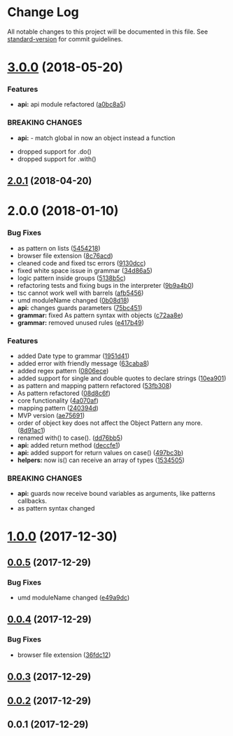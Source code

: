 # Change Log

All notable changes to this project will be documented in this file. See [standard-version](https://github.com/conventional-changelog/standard-version) for commit guidelines.

<a name="3.0.0"></a>
# [3.0.0](https://github.com/match-toy/match-toy/compare/v2.0.1...v3.0.0) (2018-05-20)


### Features

* **api:** api module refactored ([a0bc8a5](https://github.com/match-toy/match-toy/commit/a0bc8a5))


### BREAKING CHANGES

* **api:** - match global in now an object instead a function
- dropped support for .do()
- dropped support for .with()

<a name="2.0.1"></a>
## [2.0.1](https://github.com/match-toy/match-toy/compare/v2.0.0...v2.0.1) (2018-04-20)



<a name="2.0.0"></a>
# 2.0.0 (2018-01-10)


### Bug Fixes

* as pattern on lists ([5454218](https://github.com/match-toy/match-toy/commit/5454218))
* browser file extension ([8c76acd](https://github.com/match-toy/match-toy/commit/8c76acd))
* cleaned code and fixed tsc errors ([9130dcc](https://github.com/match-toy/match-toy/commit/9130dcc))
* fixed white space issue in grammar ([34d86a5](https://github.com/match-toy/match-toy/commit/34d86a5))
* logic pattern inside groups ([5138b5c](https://github.com/match-toy/match-toy/commit/5138b5c))
* refactoring tests and fixing bugs in the interpreter ([9b9a4b0](https://github.com/match-toy/match-toy/commit/9b9a4b0))
* tsc cannot work well with barrels ([afb5456](https://github.com/match-toy/match-toy/commit/afb5456))
* umd moduleName changed ([0b08d18](https://github.com/match-toy/match-toy/commit/0b08d18))
* **api:** changes guards parameters ([75bc451](https://github.com/match-toy/match-toy/commit/75bc451))
* **grammar:** fixed As pattern syntax with objects ([c72aa8e](https://github.com/match-toy/match-toy/commit/c72aa8e))
* **grammar:** removed unused rules ([e417b49](https://github.com/match-toy/match-toy/commit/e417b49))


### Features

* added Date type to grammar ([1951d41](https://github.com/match-toy/match-toy/commit/1951d41))
* added error with friendly message ([63caba8](https://github.com/match-toy/match-toy/commit/63caba8))
* added regex pattern ([0806ece](https://github.com/match-toy/match-toy/commit/0806ece))
* added support for single and double quotes to declare strings ([10ea901](https://github.com/match-toy/match-toy/commit/10ea901))
* as pattern and mapping pattern refactored ([53fb308](https://github.com/match-toy/match-toy/commit/53fb308))
* As pattern refactored ([08d8c6f](https://github.com/match-toy/match-toy/commit/08d8c6f))
* core functionality ([4a070af](https://github.com/match-toy/match-toy/commit/4a070af))
* mapping pattern ([240394d](https://github.com/match-toy/match-toy/commit/240394d))
* MVP version ([ae75691](https://github.com/match-toy/match-toy/commit/ae75691))
* order of object key does not affect the Object Pattern any more. ([8d91ac1](https://github.com/match-toy/match-toy/commit/8d91ac1))
* renamed with() to case(). ([dd76bb5](https://github.com/match-toy/match-toy/commit/dd76bb5))
* **api:**  added return method ([deccfe1](https://github.com/match-toy/match-toy/commit/deccfe1))
* **api:**  added support for return values on case() ([497bc3b](https://github.com/match-toy/match-toy/commit/497bc3b))
* **helpers:** now is() can receive an array of types ([1534505](https://github.com/match-toy/match-toy/commit/1534505))


### BREAKING CHANGES

* **api:** guards now receive bound variables as
arguments, like patterns callbacks.
* as pattern syntax changed



<a name="1.0.0"></a>
# [1.0.0](https://github.com/match-toy/match-toy/compare/v0.0.5...v1.0.0) (2017-12-30)



<a name="0.0.5"></a>
## [0.0.5](https://github.com/match-toy/match-toy/compare/v0.0.4...v0.0.5) (2017-12-29)


### Bug Fixes

* umd moduleName changed ([e49a9dc](https://github.com/match-toy/match-toy/commit/e49a9dc))



<a name="0.0.4"></a>
## [0.0.4](https://github.com/match-toy/match-toy/compare/v0.0.3...v0.0.4) (2017-12-29)


### Bug Fixes

* browser file extension ([36fdc12](https://github.com/match-toy/match-toy/commit/36fdc12))



<a name="0.0.3"></a>
## [0.0.3](https://github.com/match-toy/match-toy/compare/v0.0.2...v0.0.3) (2017-12-29)



<a name="0.0.2"></a>
## [0.0.2](https://github.com/match-toy/match-toy/compare/v0.0.1...v0.0.2) (2017-12-29)



<a name="0.0.1"></a>
## 0.0.1 (2017-12-29)
